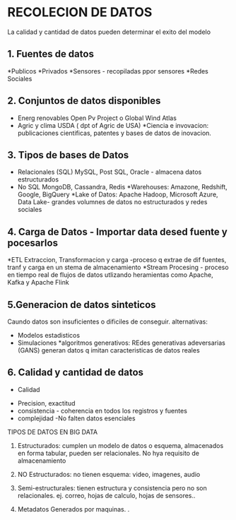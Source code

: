 # RECOLECION DE DATOS
La calidad y cantidad de datos pueden determinar el exito del modelo

## 1. Fuentes de datos
*Publicos
*Privados
*Sensores - recopiladas ppor sensores
*Redes Sociales

## 2. Conjuntos de datos disponibles
* Energ renovables Open Pv Project o Global Wind Atlas
* Agric y clima USDA ( dpt of Agric de USA)
*Ciencia e invovacion: publicaciones cientificas, patentes y bases de datos de inovacion.

## 3. Tipos de bases de Datos
* Relacionales (SQL) MySQL, Post SQL, Oracle - almacena datos estructurados
* No SQL MongoDB, Cassandra, Redis
*Warehouses: Amazone, Redshift, Google, BigQuery
*Lake of Datos: Apache Hadoop, Microsoft Azure, Data Lake- grandes volumnes de datos no estructurados y redes sociales

## 4. Carga de Datos - Importar data desed fuente y pocesarlos
*ETL Extraccion, Transformacion y carga -proceso q extrae de dif fuentes, tranf y carga en un stema de almacenamiento
*Stream Procesing - proceso en tiempo real de flujos de datos utlizando heramientas como Apache, Kafka y Apache Flink

## 5.Generacion de datos sinteticos
Caundo datos son insuficientes o dificiles de conseguir. alternativas: 
* Modelos estadisticos
* Simulaciones
*algoritmos generativos: REdes generativas adeversarias (GANS) generan datos q imitan caracteristicas de datos reales

## 6. Calidad y cantidad de datos
* Calidad
- Precision, exactitud 
- consistencia - coherencia en todos los registros y fuentes
- complejidad -No falten datos esenciales

TIPOS DE DATOS EN BIG DATA
1. Estructurados: cumplen un modelo de datos o esquema, almacenados en forma tabular, pueden ser relacionales. No hya requisito de almacenamiento

2. NO Estructurados: no tienen esquema: video, imagenes, audio

3. Semi-estructurales: tienen estructura y consistencia pero no son relacionales. ej. correo, hojas de calculo, hojas de sensores..

4. Metadatos Generados por maquinas.
.
